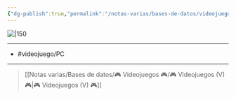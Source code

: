 ```yaml
---
{"dg-publish":true,"permalink":"/notas-varias/bases-de-datos/videojuegos/v-the-witcher-3-wild-hunt/"}
---
```



![|150](https://images.igdb.com/igdb/image/upload/t_cover_big/co1wyy.jpg)

---

- #videojuego/PC

---

> [[Notas varias/Bases de datos/🎮 Videojuegos 🎮/🎮 Videojuegos (V) 🎮\|🎮 Videojuegos (V) 🎮]]